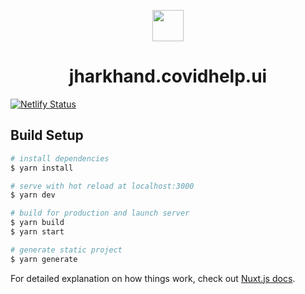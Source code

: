<p align="center">
  <img height="50px" src="https://covidhelp.page/covidhelp.png" />
</p>
<h1 align="center">jharkhand.covidhelp.ui</h1>

[![Netlify Status](https://api.netlify.com/api/v1/badges/d2d8e932-8da8-401a-b782-f060ad88c7e6/deploy-status)](https://app.netlify.com/sites/thirsty-brown-3401a1/deploys)

## Build Setup

```bash
# install dependencies
$ yarn install

# serve with hot reload at localhost:3000
$ yarn dev

# build for production and launch server
$ yarn build
$ yarn start

# generate static project
$ yarn generate
```

For detailed explanation on how things work, check out [Nuxt.js docs](https://nuxtjs.org).
